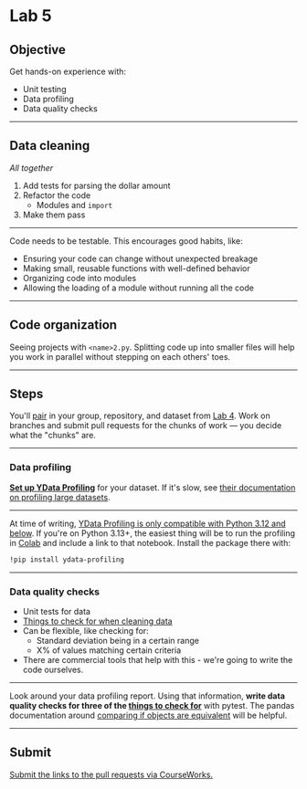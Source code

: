 # Lab 5

## Objective

Get hands-on experience with:

- Unit testing
- Data profiling
- Data quality checks

---

## Data cleaning

_All together_

1. Add tests for parsing the dollar amount
1. Refactor the code
   - Modules and `import`
1. Make them pass

---

Code needs to be testable. This encourages good habits, like:

- Ensuring your code can change without unexpected breakage
- Making small, reusable functions with well-defined behavior
- Organizing code into modules
- Allowing the loading of a module without running all the code

---

## Code organization

Seeing projects with `<name>2.py`. Splitting code up into smaller files will help you work in parallel without stepping on each others' toes.

---

## Steps

You'll [pair](../docs/pairing.md) in your group, repository, and dataset from [Lab 4](lab_04.md). Work on branches and submit pull requests for the chunks of work — you decide what the "chunks" are.

---

### Data profiling

[**Set up YData Profiling**](../examples/profiling/profiling.ipynb#ydata-profiling) for your dataset. If it's slow, see [their documentation on profiling large datasets](https://docs.profiling.ydata.ai/latest/features/big_data/).

---

At time of writing, [YData Profiling is only compatible with Python 3.12 and below](https://github.com/ydataai/ydata-profiling/issues/1695). If you're on Python 3.13+, the easiest thing will be to run the profiling in [Colab](https://colab.research.google.com/) and include a link to that notebook. Install the package there with:

```sh
!pip install ydata-profiling
```

---

### Data quality checks

- Unit tests for data
- [Things to check for when cleaning data](https://computing-in-context.afeld.me/lecture_17.html#data-cleaning)
- Can be flexible, like checking for:
  - Standard deviation being in a certain range
  - X% of values matching certain criteria
- There are commercial tools that help with this - we're going to write the code ourselves.

---

Look around your data profiling report. Using that information, **write data quality checks for three of the [things to check for](https://computing-in-context.afeld.me/lecture_17.html#things-to-check-for)** with pytest. The pandas documentation around [comparing if objects are equivalent](https://pandas.pydata.org/docs/user_guide/basics.html#comparing-if-objects-are-equivalent) will be helpful.

---

## Submit

[Submit the links to the pull requests via CourseWorks.](https://courseworks2.columbia.edu/courses/210480/assignments)

